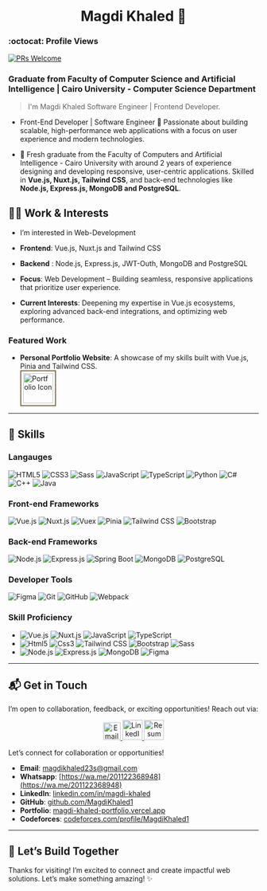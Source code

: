 <h1 align = 'center'>Magdi Khaled 👋</h1>

### :octocat: Profile Views

[![PRs Welcome](https://komarev.com/ghpvc/?username=Magdi-khaled&label=Profile%20views&color=0e75b6&style=flat)](https://github.com/Magdi-khaled)

### Graduate from Faculty of Computer Science and Artificial Intelligence | Cairo University - Computer Science Department

> I'm Magdi Khaled Software Engineer | Frontend Developer.

- Front-End Developer | Software Engineer
  🚀 Passionate about building scalable, high-performance web applications with a focus on user experience and modern technologies.

- 📍 Fresh graduate from the Faculty of Computers and Artificial Intelligence - Cairo University with around 2 years of experience designing and
  developing responsive, user-centric applications. Skilled in **Vue.js, Nuxt.js, Tailwind CSS**, and back-end technologies like **Node.js, Express.js, MongoDB and PostgreSQL**.

## 👨‍💻 Work & Interests

- I’m interested in Web-Development

- **Frontend**: Vue.js, Nuxt.js and Tailwind CSS

- **Backend** : Node.js, Express.js, JWT-Outh, MongoDB and PostgreSQL

- **Focus**: Web Development – Building seamless, responsive applications that prioritize user experience.
- **Current Interests**: Deepening my expertise in Vue.js ecosystems, exploring advanced back-end integrations, and optimizing web performance.

### Featured Work

- **Personal Portfolio Website**: A showcase of my skills built with Vue.js, Pinia and Tailwind CSS. <a target="_blank" href="https://magdi-khaled-portfolio.vercel.app/">  
   <img src="https://magdi-khaled-portfolio.vercel.app/assets/icon-CfB4I6bF.png" alt="Portfolio Icon" width="60" style="vertical-align: middle; border: 2px solid #7E6D52; padding: 4px;"/>  
  </a>

---

## 🎯 Skills

### Langauges

   <p>
  <img src="https://img.shields.io/badge/HTML5-%23E34F26.svg?style=for-the-badge&logo=html5&logoColor=white"alt="HTML5"/>
  <img src="https://img.shields.io/badge/CSS3-%231572B6.svg?style=for-the-badge&logo=css3&logoColor=white"alt="CSS3"/>
  <img src="https://img.shields.io/badge/Sass-%23CC6699.svg?style=for-the-badge&logo=sass&logoColor=white"alt="Sass"/>
  <img src="https://img.shields.io/badge/JavaScript-%23F7DF1E.svg?style=for-the-badge&logo=javascript&logoColor=black"alt="JavaScript"/>
  <img src="https://img.shields.io/badge/TypeScript-%23007ACC.svg?style=for-the-badge&logo=typescript&logoColor=white"alt="TypeScript"/>
  <img src="https://img.shields.io/badge/Python-%2314354C.svg?style=for-the-badge&logo=python&logoColor=white"alt="Python"/>
  <img src="https://img.shields.io/badge/C%23-%23239120.svg?style=for-the-badge&logo=c-sharp&logoColor=white"alt="C#"/>
  <img src="https://img.shields.io/badge/C++-%2300599C.svg?style=for-the-badge&logo=c%2B%2B&logoColor=white"alt="C++"/>
  <img src="https://img.shields.io/badge/Java-%23ED8B00.svg?style=for-the-badge&logo=java&logoColor=white"alt="Java"/>
</p>

### Front-end Frameworks

   <p>
  <img src="https://img.shields.io/badge/Vue.js-%234FC08D.svg?style=for-the-badge&logo=vue.js&logoColor=white"alt="Vue.js"/>
  <img src="https://img.shields.io/badge/Nuxt.js-%2300C58E.svg?style=for-the-badge&logo=nuxt.js&logoColor=white"alt="Nuxt.js"/>
  <img src="https://img.shields.io/badge/Vuex-%234FC08D.svg?style=for-the-badge&logo=vue.js&logoColor=white"alt="Vuex"/>
  <img src="https://img.shields.io/badge/Pinia-%23FFD859.svg?style=for-the-badge&logo=pinia&logoColor=black"alt="Pinia"/>
  <img src="https://img.shields.io/badge/Tailwind_CSS-%2338B2AC.svg?style=for-the-badge&logo=tailwind-css&logoColor=white"alt="Tailwind CSS"/>
  <img src="https://img.shields.io/badge/Bootstrap-%23563D7C.svg?style=for-the-badge&logo=bootstrap&logoColor=white"alt="Bootstrap"/>
</p>

### Back-end Frameworks

  <p>
    <img src="https://img.shields.io/badge/Node.js-%23339933.svg?style=for-the-badge&logo=node.js&logoColor=white"alt="Node.js"/>
    <img src="https://img.shields.io/badge/Express.js-%23404d59.svg?style=for-the-badge&logo=express&logoColor=white"alt="Express.js"/>
    <img src="https://img.shields.io/badge/Spring_Boot-%236DB33F.svg?style=for-the-badge&logo=spring&logoColor=white"alt="Spring Boot"/>
    <img src="https://img.shields.io/badge/MongoDB-%2347A248.svg?style=for-the-badge&logo=mongodb&logoColor=white"alt="MongoDB"/>
    <img src="https://img.shields.io/badge/PostgreSQL-%23336791.svg?style=for-the-badge&logo=postgresql&logoColor=white"alt="PostgreSQL"/>
  </p>

### Developer Tools

   <p>
   <img src="https://img.shields.io/badge/Figma-%23F24E1E.svg?style=for-the-badge&logo=figma&logoColor=white"alt="Figma"/>
   <img src="https://img.shields.io/badge/Git-%23F05033.svg?style=for-the-badge&logo=git&logoColor=white"alt="Git"/>
   <img src="https://img.shields.io/badge/GitHub-%23181717.svg?style=for-the-badge&logo=github&logoColor=white"alt="GitHub"/>
   <img src="https://img.shields.io/badge/Webpack-%238DD6F9.svg?style=for-the-badge&logo=webpack&logoColor=black"alt="Webpack"/>
   </p>

### Skill Proficiency

- ![Vue.js](https://img.shields.io/badge/Vue.js-97%25-brightgreen?style=flat)
  ![Nuxt.js](https://img.shields.io/badge/Nuxt.js-94%25-brightgreen?style=flat)
  ![JavaScript](https://img.shields.io/badge/JavaScript-96%25-brightgreen?style=flat)
  ![TypeScript](https://img.shields.io/badge/TypeScript-94%25-brightgreen?style=flat)
- ![Html5](https://img.shields.io/badge/Html5-98%25-blue?style=flat)
  ![Css3](https://img.shields.io/badge/CSS-98%25-blue?style=flat)
  ![Tailwind CSS](https://img.shields.io/badge/Tailwind_CSS-97%25-blue?style=flat)
  ![Bootstrap](https://img.shields.io/badge/Bootstrap-95%25-blue?style=flat)
  ![Sass](https://img.shields.io/badge/Sass-94%25-blue?style=flat)
- ![Node.js](https://img.shields.io/badge/Node.js-95%25-green?style=flat)
  ![Express.js](https://img.shields.io/badge/Express.js-92%25-green?style=flat)
  ![MongoDB](https://img.shields.io/badge/MongoDB-92%25-brightgreen?style=flat)
  ![Figma](https://img.shields.io/badge/Figma-91%25-brightgreen?style=flat)

---

## 📬 Get in Touch

I’m open to collaboration, feedback, or exciting opportunities! Reach out via:

<p align="center">
  <a title="Gmail" target="_blank"href="mailto:magdikhaled23s@gmail.com">
    <img src="https://user-images.githubusercontent.com/112272836/215079596-072098c2-d4b9-44ff-a327-489ca029aa75.png"alt="Email" width="35"/>  
  </a>
  <a title="Linked In" target="_blank"href="https://www.linkedin.com/in/magdi-khaled-2b1b61206/">
    <img src="https://www.citypng.com/public/uploads/preview/linkedin-square-white-icon-transparent-png-701751694974206tsxnbf2rft.png"alt="LinkedIn" width="40"/>
  </a>
  <a title="Magdi Khaled | Resume" target="_blank"href="https://drive.google.com/file/d/1Lslxs_daHwEPQI5bm_bJveaxLDoUpfqI/view">  
    <img src="https://cdn-icons-png.freepik.com/256/16425/16425681.png?semt=ais_hybrid"alt="Resume" width="40"/>
  </a>
</p>

Let’s connect for collaboration or opportunities!

- **Email**: [magdikhaled23s@gmail.com](mailto:magdikhaled23s@gmail.com)
- **Whatsapp**: [https://wa.me/201122368948](https://wa.me/201122368948)
- **LinkedIn**: [linkedin.com/in/magdi-khaled](https://www.linkedin.com/in/magdi-khaled-2b1b61206/)
- **GitHub**: [github.com/MagdiKhaled1](https://github.com/Magdi-khaled)
- **Portfolio**: [magdi-khaled-portfolio.vercel.app](https://magdi-khaled-portfolio.vercel.app)
- **Codeforces**: [codeforces.com/profile/MagdiKhaled1](https://codeforces.com/profile/MagdiKhaled1)

---

## 🌟 Let’s Build Together

Thanks for visiting! I’m excited to connect and create impactful web solutions. Let’s make something amazing! ✨
